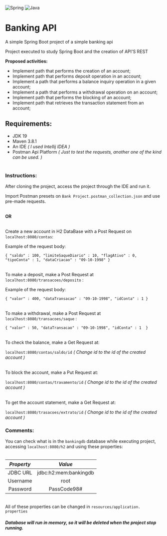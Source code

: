 <div>
  <p>
    <img src= "https://img.shields.io/badge/spring-%236DB33F.svg?style=for-the-badge&logo=spring&logoColor=white" alt="Spring"/>
    <img src= "https://img.shields.io/badge/java-%23ED8B00.svg?style=for-the-badge&logo=java&logoColor=white" alt="Java"/>
  </p>
</div>

# Banking API

A simple Spring Boot project of a simple banking api <br>

Project executed to study Spring Boot and the creation of API'S REST <br>

**Proposed activities:**<br>

* Implement path that performs the creation of an account;
* Implement path that performs deposit operation in an account;
* Implement a path that performs a balance inquiry operation in a given account;
* Implement a path that performs a withdrawal operation on an account;
* Implement path that performs the blocking of an account;
* Implement path that retrieves the transaction statement from an account;


## Requirements: <br>

* JDK 19
* Maven 3.8.1
* An IDE *( I used Intellij IDEA )*
* Postman Api Platform *( Just to test the requests, another one of the kind can be used. )*
<br> <br>


### Instructions: <br>

After cloning the project, access the project through the IDE and run it.

Import Postman presets on `Bank Project.postman_collection.json` and use pre-made requests.

<br> **OR** <br>

<br> Create a new account in H2 DataBase with a Post Request on `localhost:8080/contas`:

Example of the request body:

`{
    "saldo" : 100,
    "limiteSaqueDiario" : 10,
    "flagAtivo" : 0,
    "tipoConta" : 1,
    "dataCriacao" : "09-10-1998"
}`

<br> To make a deposit, make a Post Request at `localhost:8080/transacoes/deposito` :

Example of the request body:

`{
    "valor" : 400,
    "dataTransacao" : "09-10-1998",
    "idConta" : 1
}`

<br> To make a withdrawal, make a Post Request at `localhost:8080/transacoes/saque` :

`{
    "valor" : 50,
    "dataTransacao" : "09-10-1998",
    "idConta" : 1 
}`

<br>To check the balance, make a Get Request at:

`localhost:8080/contas/saldo/id` *( Change id to the id of the created account )*

<br>To block the account, make a Put Request at:

`localhost:8080/contas/travamento/id` *( Change id to the id of the created account )*

<br>To get the account statement, make a Get Request at:

`localhost:8080/trasacoes/extrato/id` *( Change id to the id of the created account )*

### Comments: <br>

You can check what is in the `bankingdb` database while executing project, accessing `localhost:8080/h2` and using these properties: <br> <br>

| *Property* |        *Value*        |
|:----------:|:---------------------:|
|  JDBC URL  | jdbc:h2:mem:bankingdb |
|  Username  |         root          |
|  Password  |      PassCode98#      |


<br>All of these properties can be changed in `resources/application. properties` <br>

##### Database will run in memory, so it will be deleted when the project stop running. 